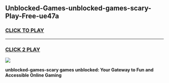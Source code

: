 
## Unblocked-Games-unblocked-games-scary-Play-Free-ue47a
<h3>
<a href="https://premium76.site?title=unblocked-games-scary&ref=10A">CLICK TO PLAY</a></h3>
<hr>

<h3>
<a href="https://premium76.site?title=unblocked-games-scary&ref=10A">CLICK 2 PLAY</a>
  
</h3>

<a href="https://premium76.site?title=unblocked-games-scary&ref=10A"><img src="https://clearcache.store/games.png"></a>


**unblocked-games-scary games unblocked: Your Gateway to Fun and Accessible Online Gaming**
